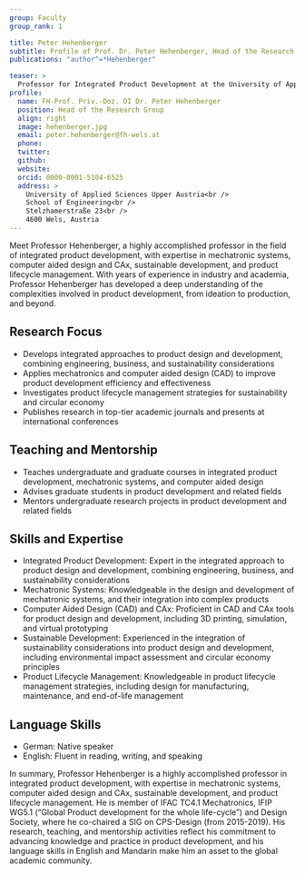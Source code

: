 ```yaml
---
group: Faculty
group_rank: 1

title: Peter Hehenberger
subtitle: Profile of Prof. Dr. Peter Hehenberger, Head of the Research Group Smart Mechatronics Engineering.
publications: "author^=*Hehenberger"

teaser: >
  Professor for Integrated Product Development at the University of Applied Sciences Upper Austria.
profile:
  name: FH-Prof. Priv.-Doz. DI Dr. Peter Hehenberger
  position: Head of the Research Group
  align: right
  image: hehenberger.jpg
  email: peter.hehenberger@fh-wels.at
  phone:
  twitter:
  github:
  website:
  orcid: 0000-0001-5104-6525
  address: >
    University of Applied Sciences Upper Austria<br />
    School of Engineering<br />
    Stelzhamerstraße 23<br />
    4600 Wels, Austria
---
```


Meet Professor Hehenberger, a highly accomplished professor in the field of integrated product development, with expertise in mechatronic systems, computer aided design and CAx, sustainable development, and product lifecycle management.
With years of experience in industry and academia, Professor Hehenberger has developed a deep understanding of the complexities involved in product development, from ideation to production, and beyond.

## Research Focus

- Develops integrated approaches to product design and development, combining engineering, business, and sustainability considerations
- Applies mechatronics and computer aided design (CAD) to improve product development efficiency and effectiveness
- Investigates product lifecycle management strategies for sustainability and circular economy
- Publishes research in top-tier academic journals and presents at international conferences

## Teaching and Mentorship

- Teaches undergraduate and graduate courses in integrated product development, mechatronic systems, and computer aided design
- Advises graduate students in product development and related fields
- Mentors undergraduate research projects in product development and related fields

## Skills and Expertise

- Integrated Product Development: Expert in the integrated approach to product design and development, combining engineering, business, and sustainability considerations
- Mechatronic Systems: Knowledgeable in the design and development of mechatronic systems, and their integration into complex products
- Computer Aided Design (CAD) and CAx: Proficient in CAD and CAx tools for product design and development, including 3D printing, simulation, and virtual prototyping
- Sustainable Development: Experienced in the integration of sustainability considerations into product design and development, including environmental impact assessment and circular economy principles
- Product Lifecycle Management: Knowledgeable in product lifecycle management strategies, including design for manufacturing, maintenance, and end-of-life management

## Language Skills

- German: Native speaker
- English: Fluent in reading, writing, and speaking

In summary, Professor Hehenberger is a highly accomplished professor in integrated product development, with expertise in mechatronic systems, computer aided design and CAx, sustainable development, and product lifecycle management.
He is member of IFAC TC4.1 Mechatronics, IFIP WG5.1 (“Global Product development for the whole life-cycle”) and Design Society, where he co-chaired a SIG on CPS-Design (from 2015-2019).
His research, teaching, and mentorship activities reflect his commitment to advancing knowledge and practice in product development, and his language skills in English and Mandarin make him an asset to the global academic community.
